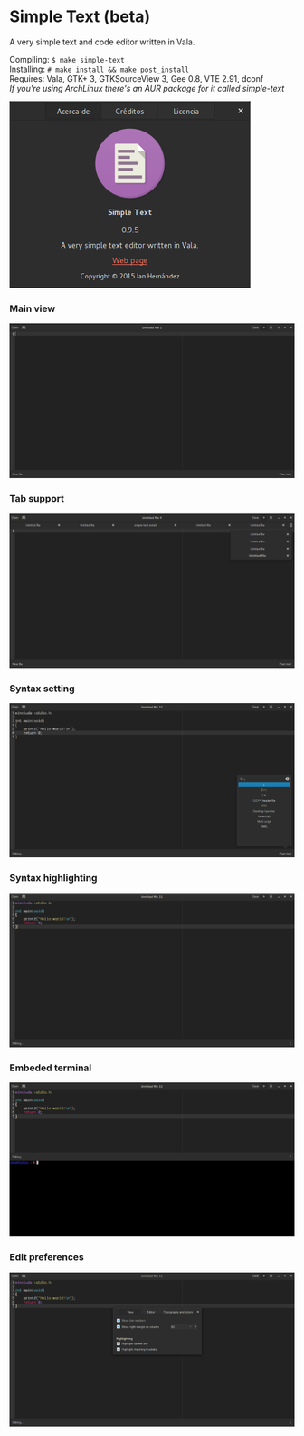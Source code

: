 # Simple Text (beta)
A very simple text and code editor written in Vala.

Compiling: `$ make simple-text`  
Installing: `# make install && make post_install`  
Requires: Vala, GTK+ 3, GTKSourceView 3, Gee 0.8, VTE 2.91, dconf  
*If you're using ArchLinux there's an AUR package for it called simple-text*

![About](screenshots/about.png)

### Main view
![Main view](screenshots/main-view.png)

### Tab support
![Tab support](screenshots/tab-support.png)

### Syntax setting
![Syntax setting](screenshots/syntax-setting.png)

### Syntax highlighting
![Syntax highlighting](screenshots/syntax-highlighting.png)

### Embeded terminal
![Embeded terminal](screenshots/embeded-terminal.png)

### Edit preferences
![Edit preferences](screenshots/editing-prefs.png)